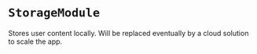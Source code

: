# `StorageModule`

Stores user content locally. Will be replaced eventually by a cloud solution to scale the app.
